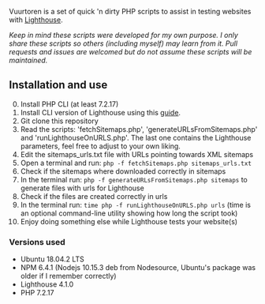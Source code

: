 Vuurtoren is a set of quick 'n dirty PHP scripts to assist in testing websites with [Lighthouse](https://developers.google.com/web/tools/lighthouse). 

_Keep in mind these scripts were developed for my own purpose. I only share these scripts so others (including myself) may learn from it. 
Pull requests and issues are welcomed but do not assume these scripts will be maintained._ 

## Installation and use ##
0. Install PHP CLI (at least 7.2.17) 
1. Install CLI version of Lighthouse using this [guide](https://developers.google.com/web/tools/lighthouse/#cli).   
2. Git clone this repository 
3. Read the scripts: 'fetchSitemaps.php', 'generateURLsFromSitemaps.php' and 'runLighthouseOnURLS.php'. The last one contains the Lighthouse parameters, feel free to adjust to your own liking. 
4. Edit the sitemaps_urls.txt file with URLs pointing towards XML sitemaps 
5. Open a terminal and run: `php -f fetchSitemaps.php sitemaps_urls.txt`
6. Check if the sitemaps where downloaded correctly in sitemaps
7. In the terminal run: `php -f generateURLsFromSitemaps.php sitemaps` to generate files with urls for Lighthouse 
8. Check if the files are created correctly in urls 
9. In the terminal run: `time php -f runLighthouseOnURLS.php urls` (time is an optional command-line utility showing how long the script took) 
10. Enjoy doing something else while Lighthouse tests your website(s) 


### Versions used ###
- Ubuntu 18.04.2 LTS
- NPM 6.4.1 (Nodejs 10.15.3 deb from Nodesource, Ubuntu's package was older if I remember correctly) 
- Lighthouse 4.1.0
- PHP 7.2.17 
